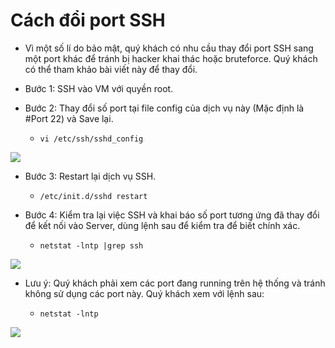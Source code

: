 # Cách đổi port SSH

- Vì một số lí do bảo mật, quý khách có nhu cầu thay đổi port SSH sang một port khác để tránh bị hacker khai thác hoặc bruteforce. Quý khách có thể tham khảo bài viết này để thay đổi.

- Bước 1: SSH vào VM với quyền root.

- Bước 2: Thay đổi số port tại file config của dịch vụ này (Mặc định là #Port 22) và Save lại.

    - ` vi /etc/ssh/sshd_config `

<img src="https://imgur.com/Exj2bUD.png">

- Bước 3: Restart lại dịch vụ SSH.

    - ` /etc/init.d/sshd restart `

- Bước 4: Kiểm tra lại việc SSH và khai báo số port tương ứng đã thay đổi để kết nối vào Server, dùng lệnh sau để kiểm tra để biết chính xác.

    - ` netstat -lntp |grep ssh `

<img src="https://imgur.com/ToW7lnD.png">

- Lưu ý: Quý khách phải xem các port đang running trên hệ thống và tránh không sử dụng các port này. Quý khách xem với lệnh sau:

    - ` netstat -lntp `

<img src="https://imgur.com/ToW7lnD.png">